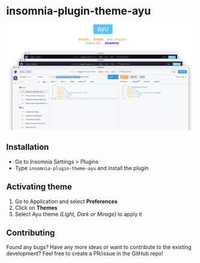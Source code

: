 # insomnia-plugin-theme-ayu

![](./assets/cover.svg)

## Installation

- Go to Insomnia Settings > Plugins
- Type `insomnia-plugin-theme-ayu` and install the plugin

## Activating theme

1. Go to Application and select **Preferences**
2. Click on **Themes**
3. Select Ayu theme *(Light, Dark or Mirage)* to apply it

## Contributing

Found any bugs? Have any more ideas or want to contribute to the existing development? Feel free to create a PR/issue in the GitHub repo!